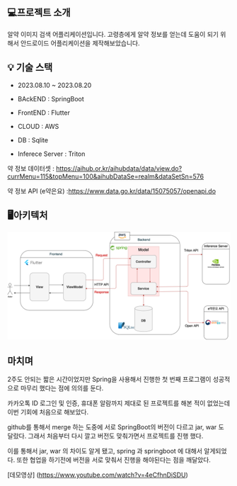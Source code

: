 💻프로젝트 소개
---
알약 이미지 검색 어플리케이션입니다. 고령층에게 알약 정보를 얻는데 도움이 되기 위해서 안드로이드 어플리케이션을 제작해보았습니다.

💡 기술 스택 
---
- 2023.08.10 ~ 2023.08.20

- BAckEND : SpringBoot
- FrontEND : Flutter
- CLOUD : AWS
- DB : Sqlite
- Inferece Server : Triton

약 정보 데이터셋 : https://aihub.or.kr/aihubdata/data/view.do?currMenu=115&topMenu=100&aihubDataSe=realm&dataSetSn=576

약 정보 API (e약은요) :https://www.data.go.kr/data/15075057/openapi.do

🖥️아키텍처
---
![아키텍처](https://github.com/dmlwls990527/Medimax/blob/master/images/%EC%95%84%ED%82%A4%ED%85%8D%EC%B3%90.png)


마치며
--- 
2주도 안되는 짧은 시간이었지만 Spring을 사용해서 진행한 첫 번째 프로그램이 성공적으로 마무리 했다는 점에 의의를 둔다. 

카카오톡 ID 로그인 및 인증, 휴대폰 알람까지 제대로 된 프로젝트를 해본 적이 없었는데 이번 기회에 처음으로 해보았다.

github를 통해서 merge 하는 도중에 서로 SpringBoot의 버전이 다르고 jar, war 도 달랐다. 그래서 처음부터 다시 깔고 버전도 맞춰가면서 프로젝트를 진행 했다.

이를 통해서 jar, war 의 차이도 알게 됐고, spring 과 springboot 에 대해서 알게되었다. 또한 협업을 하기전에 버전을 서로 맞춰서 진행을 해야된다는 점을 깨달았다.



[데모영상] (https://www.youtube.com/watch?v=4eCfhnDiSDU)



